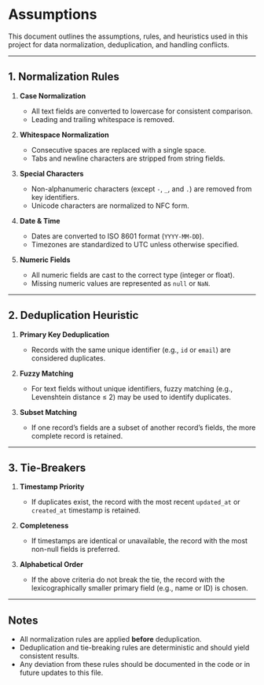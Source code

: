 # Assumptions

This document outlines the assumptions, rules, and heuristics used in this project for data normalization, deduplication, and handling conflicts.

---

## 1. Normalization Rules

1. **Case Normalization**
   - All text fields are converted to lowercase for consistent comparison.
   - Leading and trailing whitespace is removed.

2. **Whitespace Normalization**
   - Consecutive spaces are replaced with a single space.
   - Tabs and newline characters are stripped from string fields.

3. **Special Characters**
   - Non-alphanumeric characters (except `-`, `_`, and `.`) are removed from key identifiers.
   - Unicode characters are normalized to NFC form.

4. **Date & Time**
   - Dates are converted to ISO 8601 format (`YYYY-MM-DD`).
   - Timezones are standardized to UTC unless otherwise specified.

5. **Numeric Fields**
   - All numeric fields are cast to the correct type (integer or float).
   - Missing numeric values are represented as `null` or `NaN`.

---

## 2. Deduplication Heuristic

1. **Primary Key Deduplication**
   - Records with the same unique identifier (e.g., `id` or `email`) are considered duplicates.

2. **Fuzzy Matching**
   - For text fields without unique identifiers, fuzzy matching (e.g., Levenshtein distance ≤ 2) may be used to identify duplicates.
   
3. **Subset Matching**
   - If one record’s fields are a subset of another record’s fields, the more complete record is retained.

---

## 3. Tie-Breakers

1. **Timestamp Priority**
   - If duplicates exist, the record with the most recent `updated_at` or `created_at` timestamp is retained.

2. **Completeness**
   - If timestamps are identical or unavailable, the record with the most non-null fields is preferred.

3. **Alphabetical Order**
   - If the above criteria do not break the tie, the record with the lexicographically smaller primary field (e.g., name or ID) is chosen.

---

## Notes

- All normalization rules are applied **before** deduplication.
- Deduplication and tie-breaking rules are deterministic and should yield consistent results.
- Any deviation from these rules should be documented in the code or in future updates to this file.
